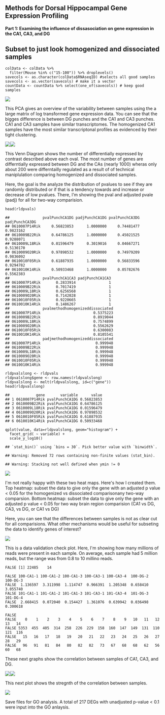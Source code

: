 Methods for Dorsal Hippocampal Gene Expression Profiling
--------------------------------------------------------

#### Part 1: Examining the influence of dissasociation on gene expression in the CA1, CA3, and DG

Subset to just look homogenized and dissociated samples
-------------------------------------------------------

    colData <- colData %>%
      filter(Mouse %in% c("15-100")) %>% droplevels()
    savecols <- as.character(colData$RNAseqID) #selects all good samples
    savecols <- as.vector(savecols) # make it a vector
    countData <- countData %>% select(one_of(savecols)) # keep good samples

![](../figures/01_dissociationtest/DifferentialGeneExpressionAnalysis-1.png)

This PCA gives an overview of the variability between samples using the
a large matrix of log transformed gene expression data. You can see that
the bigges difference is between DG punches and the CA1 and CA3 punches.
CA1 and CA3 samples have similar transcriptomes. The homogenized CA1
samples have the most similar transcriptonal profiles as evidenced by
their tight clustering.

![](../figures/01_dissociationtest/PCA-1.png)![](../figures/01_dissociationtest/PCA-2.png)

This Venn Diagram shows the number of differentially expressed by
contrast described above each oval. The most number of genes are
differntially expressed between DG and the CAs (nearly 1000) wheras only
about 200 were differntailly regulated as a result of of technical
maniplulation comparing homogenized and dissociated samples.

Here, the goal is the analyze the distribution of pvalues to see if they
are randomly distributed or if that is a tendency towards and increase
or decrease of low pvalues. There, I'm showing the pval and adjusted
pvale (padj) for all for two-way comparision.

    head(rldpvals)

    ##               pvalPunchCA1DG padjPunchCA1DG pvalPunchCA3DG padjPunchCA3DG
    ## 0610007P14Rik     0.56823853      1.0000000     0.74481477      0.9823162
    ## 0610009B22Rik     0.64786125      1.0000000     0.45021525      0.9288071
    ## 0610009L18Rik     0.01596479      0.3019016     0.04667271      0.5130170
    ## 0610009O20Rik     0.97898532      1.0000000     0.74979209      0.9836092
    ## 0610010F05Rik     0.61887935      1.0000000     0.56833596      0.9294782
    ## 0610010K14Rik     0.50933468      1.0000000     0.05782676      0.5562383
    ##               pvalPunchCA1CA3 padjPunchCA1CA3
    ## 0610007P14Rik       0.2833914               1
    ## 0610009B22Rik       0.7017419               1
    ## 0610009L18Rik       0.6256568               1
    ## 0610009O20Rik       0.7142028               1
    ## 0610010F05Rik       0.9220665               1
    ## 0610010K14Rik       0.1486267               1
    ##               pvalmethodhomogenizeddissociated
    ## 0610007P14Rik                        0.5375223
    ## 0610009B22Rik                        0.8919044
    ## 0610009L18Rik                        0.7574899
    ## 0610009O20Rik                        0.5562629
    ## 0610010F05Rik                        0.6300083
    ## 0610010K14Rik                        0.8105541
    ##               padjmethodhomogenizeddissociated
    ## 0610007P14Rik                         0.999948
    ## 0610009B22Rik                         0.999948
    ## 0610009L18Rik                         0.999948
    ## 0610009O20Rik                         0.999948
    ## 0610010F05Rik                         0.999948
    ## 0610010K14Rik                         0.999948

    rldpvalslong <- rldpvals
    rldpvalslong$gene <- row.names(rldpvalslong) 
    rldpvalslong <- melt(rldpvalslong, id=c("gene"))
    head(rldpvalslong)

    ##            gene       variable      value
    ## 1 0610007P14Rik pvalPunchCA1DG 0.56823853
    ## 2 0610009B22Rik pvalPunchCA1DG 0.64786125
    ## 3 0610009L18Rik pvalPunchCA1DG 0.01596479
    ## 4 0610009O20Rik pvalPunchCA1DG 0.97898532
    ## 5 0610010F05Rik pvalPunchCA1DG 0.61887935
    ## 6 0610010K14Rik pvalPunchCA1DG 0.50933468

    qplot(value, data=rldpvalslong, geom="histogram") + 
      facet_grid( ~ variable) +
      scale_y_log10()

    ## `stat_bin()` using `bins = 30`. Pick better value with `binwidth`.

    ## Warning: Removed 72 rows containing non-finite values (stat_bin).

    ## Warning: Stacking not well defined when ymin != 0

![](../figures/01_dissociationtest/pvaluedistribution-1.png)

I'm not really happy with these two heat maps. Here's how I created
them. Top heatmap: subset the data to give only the gene with an
adjusted p value &lt; 0.05 for the homogenized vs dissociated
comparisonany two-way comparsion. Bottom heatmap: subset the data to
give only the gene with an adjusted p value &lt; 0.05 for two way brain
region comparision (CA1 vs DG, CA3, vs DG, or CA1 vs DG)

Here, you can see that the differences between samples is not as clear
cut for all comparisions. What other mechanisms would be useful for
subseting the data to identify genes of interest?

![](../figures/01_dissociationtest/Heatmap100DEgenes-1.png)

This is a data validation check plot. Here, I'm showing how many
millions of reads were present in each sample. On average, each sample
had 5 million reads, but the range was from 0.8 to 10 millino reads.

    FALSE [1] 22485    14

    FALSE 100-CA1-1 100-CA1-2 100-CA1-3 100-CA3-1 100-CA3-4  100-DG-2  100-DG-3 
    FALSE  1.136597  3.311998  1.114747  0.966391  1.205348  0.658410  3.055740 
    FALSE 101-CA1-1 101-CA1-2 101-CA1-3 101-CA3-1 101-CA3-4  101-DG-3  101-DG-4 
    FALSE  2.668415  0.072040  0.154427  1.361076  0.639942  0.036498  0.300618

    FALSE 
    FALSE    0    1    2    3    4    5    6    7    8    9   10   11   12   13   14 
    FALSE 5353  455  405  314  258  226  229  158  160  147  149  131  110  121  116 
    FALSE   15   16   17   18   19   20   21   22   23   24   25   26   27   28   29 
    FALSE   96   91   81   84   80   82   82   73   67   68   68   62   56   60   68

These next graphs show the correlation between samples of CA1, CA3, and
DG.

![](../figures/01_dissociationtest/scatterplots-1.png)![](../figures/01_dissociationtest/scatterplots-2.png)

This next plot shows the stregnth of the correlation between samples.

![](../figures/01_dissociationtest/correlationmatrix-1.png)

Save files for GO analysis. A total of 217 DEGs with unadjusted p-value
&lt; 0.1 were input into the GO anlaysis.
